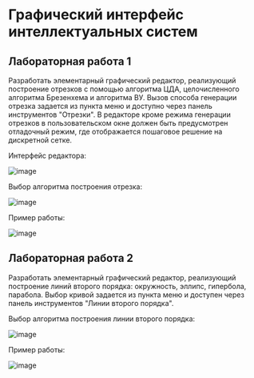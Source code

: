 # Графический интерфейс интеллектуальных систем

## Лабораторная работа 1

Разработать элементарный графический редактор, реализующий построение отрезков с помощью алгоритма ЦДА, целочисленного алгоритма Брезенхема и алгоритма ВУ. Вызов способа генерации отрезка задается из пункта меню и доступно через панель инструментов "Отрезки". В редакторе кроме режима генерации отрезков в пользовательском окне должен быть предусмотрен отладочный режим, где отображается пошаговое решение на дискретной сетке.

Интерфейс редактора:

![image](https://github.com/user-attachments/assets/108129c4-ca08-4c62-9577-c5a1a7c240f0)

Выбор алгоритма построения отрезка:

![image](https://github.com/user-attachments/assets/26ec8a4c-11ba-4bbc-9c2f-83f1fdbb6501)

Пример работы:

![image](https://github.com/user-attachments/assets/41dac0b3-cc7b-468b-ae8f-879169dbaeb0)

## Лабораторная работа 2

Разработать элементарный графический редактор, реализующий построение линий второго порядка: окружность, эллипс, гипербола, парабола. Выбор кривой задается из пункта меню и доступен через панель инструментов "Линии второго порядка".

Выбор алгоритма построения линии второго порядка:

![image](https://github.com/user-attachments/assets/67e83914-4218-4e19-a34f-2e39022fd003)

Пример работы:

![image](https://github.com/user-attachments/assets/04676301-4ae4-488b-860f-a2d2d80c8ec6)
